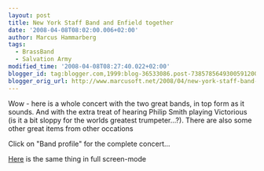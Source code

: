 ```yaml
---
layout: post
title: New York Staff Band and Enfield together
date: '2008-04-08T08:02:00.006+02:00'
author: Marcus Hammarberg
tags:
  - BrassBand
  - Salvation Army
modified_time: '2008-04-08T08:27:40.022+02:00'
blogger_id: tag:blogger.com,1999:blog-36533086.post-7385785649300591200
blogger_orig_url: http://www.marcusoft.net/2008/04/new-york-staff-band-and-enfield.html
---
```


Wow - here is a whole concert with the two great bands, in top form
as it sounds. And with the extra treat of hearing Philip Smith playing
Victorious (is it a bit sloppy for the worlds greatest trumpeter...?).
There are also some other great items from other occations

Click on "Band profile" for the complete concert...











[Here](http://www.nysb.org/SA_MediaPlayer.swf) is the same thing in full
screen-mode
